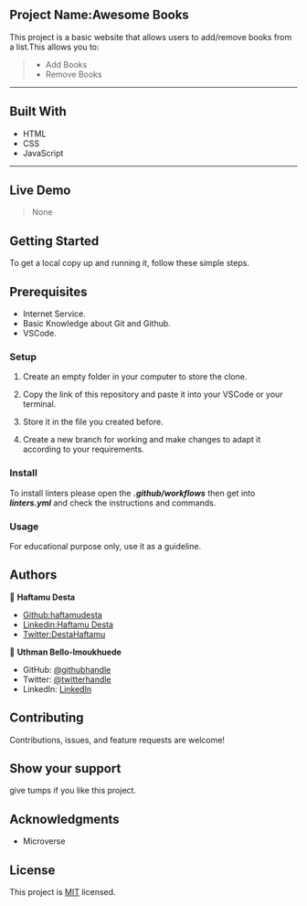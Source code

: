 ## Project Name:Awesome Books

This project is a basic website that allows users to add/remove books from a list.This allows you to:

> - Add Books
> - Remove Books

---

## Built With

- HTML
- CSS
- JavaScript

---

## Live Demo

> None

## Getting Started

To get a local copy up and running it, follow these simple steps.

## Prerequisites

- Internet Service.
- Basic Knowledge about Git and Github.
- VSCode.

### Setup

1. Create an empty folder in your computer to store the clone.

2. Copy the link of this repository and paste it into your VSCode or your terminal.
3. Store it in the file you created before.

4. Create a new branch for working and make changes to adapt it according to your requirements.

### Install

To install linters please open the **_.github/workflows_** then get into **_linters.yml_** and check the instructions and commands.

### Usage

For educational purpose only, use it as a guideline.

## Authors

👤 **Haftamu Desta**

- [Github:haftamudesta](https://github.com/haftamudesta)
- [Linkedin:Haftamu Desta](https://www.linkedin.com/in/haftamu-desta-795791a1/)
- [Twitter:DestaHaftamu](https://twitter.com/DestaHftamu?t=NQ4ovkdWbsfsjh62NFEXFg&s=09)

👤 **Uthman Bello-Imoukhuede**

- GitHub: [@githubhandle](https://github.com/Uthmanbello)
- Twitter: [@twitterhandle](https://twitter.com/UthmanDeRoyale)
- LinkedIn: [LinkedIn](linkedin.com/in/uthman-igein-bello-imoukhuede)

## Contributing

Contributions, issues, and feature requests are welcome!

## Show your support

give tumps if you like this project.

## Acknowledgments

- Microverse

## License

This project is [MIT](./LICENSE) licensed.
